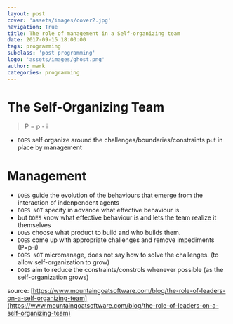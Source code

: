 ```yaml
---
layout: post
cover: 'assets/images/cover2.jpg'
navigation: True
title: The role of management in a Self-organizing team
date: 2017-09-15 18:00:00
tags: programming
subclass: 'post programming'
logo: 'assets/images/ghost.png'
author: mark
categories: programming
---
```


# The Self-Organizing Team
> P = p - i

* `DOES` self organize around the challenges/boundaries/constraints put in place by management

# Management
* `DOES` guide the evolution of the behaviours that emerge from the interaction of indenpendent agents
* `DOES NOT` specify in advance what effective behaviour is.
* but `DOES` know what effective behaviour is and lets the team realize it themselves
* `DOES` choose what product to build and who builds them.
* `DOES` come up with appropriate challenges and remove impediments (P=p-i)
* `DOES NOT` micromanage, does not say how to solve the challenges. (to allow self-organization to grow)
* `DOES` aim to reduce the constraints/constrols whenever possible (as the self-organization grows)

source: [https://www.mountaingoatsoftware.com/blog/the-role-of-leaders-on-a-self-organizing-team](https://www.mountaingoatsoftware.com/blog/the-role-of-leaders-on-a-self-organizing-team)

